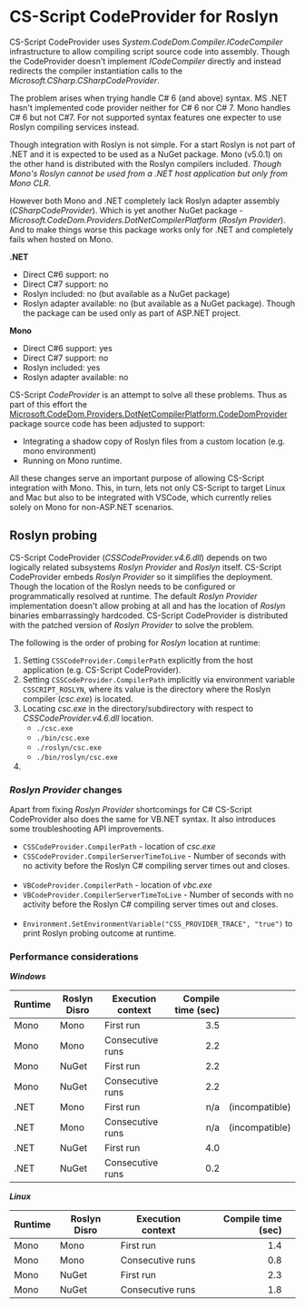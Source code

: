 # CS-Script CodeProvider for Roslyn

CS-Script CodeProvider uses _System.CodeDom.Compiler.ICodeCompiler_ infrastructure to allow compiling script source code into assembly. Though the CodeProvider doesn't implement _ICodeCompiler_ directly and instead redirects the compiler instantiation calls to the _Microsoft.CSharp.CSharpCodeProvider_.

The problem arises when trying handle C# 6 (and above) syntax. MS .NET hasn't implemented code provider neither for C# 6 nor C# 7. Mono handles C# 6 but not C#7. For not supported syntax features one expecter to use Roslyn compiling services instead. 

Though integration with Roslyn is not simple. For a start Roslyn is not part of .NET and it is expected to be used as a NuGet package. Mono (v5.0.1) on the other hand is distributed with the Roslyn compilers included. _Though Mono's Roslyn cannot be used from a .NET host application but only from Mono CLR._ 

However both Mono and .NET completely lack Roslyn adapter assembly (_CSharpCodeProvider_). Which is yet another NuGet package - _Microsoft.CodeDom.Providers.DotNetCompilerPlatform_ (_Roslyn Provider_). And to make things worse this package works only for .NET and completely fails when hosted on Mono. 

__.NET__
- Direct C#6 support: no 
- Direct C#7 support: no
- Roslyn included: no (but available as a NuGet package)
- Roslyn adapter available: no (but available as a NuGet package). Though the package can be used only as part of ASP.NET project.

__Mono__
- Direct C#6 support: yes 
- Direct C#7 support: no
- Roslyn included: yes
- Roslyn adapter available: no

CS-Script _CodeProvider_ is an attempt to solve all these problems. Thus as part of this effort the [Microsoft.CodeDom.Providers.DotNetCompilerPlatform.CodeDomProvider](https://github.com/aspnet/RoslynCodeDomProvider) package source code has been adjusted to support:

- Integrating a shadow copy of Roslyn files from a custom location (e.g. mono environment)
- Running on Mono runtime.

All these changes serve an important purpose of allowing CS-Script  integration with Mono. This, in turn, lets not only CS-Script to target Linux and Mac but also to be integrated with VSCode, which currently relies solely on Mono for non-ASP.NET scenarios.


## Roslyn probing

CS-Script CodeProvider (_CSSCodeProvider.v4.6.dll_) depends on two logically related subsystems _Roslyn Provider_ and _Roslyn_ itself. CS-Script CodeProvider embeds _Roslyn Provider_ so it simplifies the deployment. Though the location of the Roslyn needs to be configured or programmatically resolved at runtime. The default _Roslyn Provider_ implementation doesn't allow probing at all and has the location of _Roslyn_ binaries embarrassingly hardcoded.  CS-Script CodeProvider is distributed with the patched version of _Roslyn Provider_ to solve the problem. 

The following is the order of probing for _Roslyn_ location at runtime:
1. Setting `CSSCodeProvider.CompilerPath` explicitly from the host application (e.g. CS-Script CodeProvider).
2. Setting `CSSCodeProvider.CompilerPath` implicitly via environment variable `CSSCRIPT_ROSLYN`, where its value is the directory where the Roslyn compiler (_csc.exe_) is located.
3. Locating _csc.exe_ in the directory/subdirectory with respect to _CSSCodeProvider.v4.6.dll_ location.
    - `./csc.exe` 
    - `./bin/csc.exe`
    - `./roslyn/csc.exe`
    - `./bin/roslyn/csc.exe`
4. 
             
### _Roslyn Provider_ changes             
Apart from fixing _Roslyn Provider_ shortcomings for C# CS-Script CodeProvider also does the same for VB.NET syntax. It also introduces some troubleshooting API improvements.

* `CSSCodeProvider.CompilerPath` - location of _csc.exe_
* `CSSCodeProvider.CompilerServerTimeToLive` - Number of seconds with no activity before the Roslyn C# compiling server times out and closes.</br></br>
* `VBCodeProvider.CompilerPath` - location of _vbc.exe_
* `VBCodeProvider.CompilerServerTimeToLive` - Number of seconds with no activity before the Roslyn C# compiling server times out and closes.</br></br>
* `Environment.SetEnvironmentVariable("CSS_PROVIDER_TRACE", "true")` to print Roslyn probing outcome at runtime.  


### Performance considerations

__*Windows*__


|Runtime| Roslyn Disro | Execution context | Compile time (sec) |           |
|-------| -------------|-------------------| ------------------:|-------------------|
| Mono  | Mono         | First run         |                3.5 |                   |
| Mono  | Mono         | Consecutive runs  |                2.2 |                   |
| Mono  | NuGet        | First run         |                2.2 |                   |
| Mono  | NuGet        | Consecutive runs  |                2.2 |                   |
| .NET  | Mono         | First run         |                n/a |    (incompatible) |
| .NET  | Mono         | Consecutive runs  |                n/a |    (incompatible) |
| .NET  | NuGet        | First run         |                4.0 |                   |
| .NET  | NuGet        | Consecutive runs  |                0.2 |                   |

__*Linux*__


|Runtime| Roslyn Disro | Execution context | Compile time (sec) |         |
|-------| -------------|-------------------| ------------------:|-------------------|
| Mono  | Mono         | First run         |                1.4 |                   |
| Mono  | Mono         | Consecutive runs  |                0.8 |                   |
| Mono  | NuGet        | First run         |                2.3 |                   |
| Mono  | NuGet        | Consecutive runs  |                1.8 |                   |
